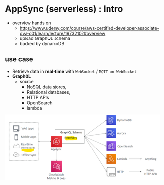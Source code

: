 # AppSync (serverless) : Intro
- overview hands on
  - https://www.udemy.com/course/aws-certified-developer-associate-dva-c01/learn/lecture/19732102#overview
  - upload GraphQL schema
  - backed by dynamoDB
   
## use case
- Retrieve data in **real-time** with `WebSocket`  / `MQTT on WebSocket`
- **GraphQL**
  - source
    - NoSQL data stores, 
    - Relational databases, 
    - HTTP APIs
    - OpenSearch 
    - lambda

![img.png](img.png)